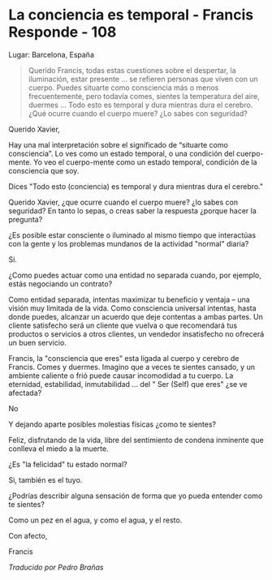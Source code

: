 # La conciencia es temporal - Francis Responde - 108

Lugar: Barcelona, España

>Querido Francis, todas estas cuestiones sobre el despertar, la iluminación, estar presente ... se refieren personas que viven con un cuerpo. Puedes situarte como consciencia más o menos frecuentemente, pero todavía comes, sientes la temperatura del aire, duermes ... Todo esto es temporal y dura mientras dura el cerebro. ¿Qué ocurre cuando el cuerpo muere? ¿Lo sabes con seguridad?

Querido Xavier,

Hay una mal interpretación sobre el significado de “situarte como consciencia”. Lo ves como un estado temporal, o una condición del cuerpo-mente. Yo veo el cuerpo-mente como un estado temporal, condición de la consciencia que soy.

Dices "Todo esto (conciencia) es temporal y dura mientras dura el cerebro."

Querido Xavier, ¿que ocurre cuando el cuerpo muere? ¿lo sabes con seguridad? En tanto lo sepas, o creas saber la respuesta ¿porque hacer la pregunta?

¿Es posible estar consciente o iluminado al mismo tiempo que interactúas con la gente y los problemas mundanos de la actividad "normal" diaria?

Si.

¿Como puedes actuar como una entidad no separada cuando, por ejemplo, estás negociando un contrato?

Como entidad separada, intentas maximizar tu beneficio y ventaja – una visión muy limitada de la vida. Como consciencia universal intentas, hasta donde puedes, alcanzar un acuerdo que deje contentas a ambas partes. Un cliente satisfecho será un cliente que vuelva o que recomendará tus productos o servicios a otros clientes, un vendedor insatisfecho no ofrecerá un buen servicio.

Francis, la "consciencia que eres" esta ligada al cuerpo y cerebro de Francis. Comes y duermes. Imagino que a veces te sientes cansado, y un ambiente caliente o frió puede causar incomodidad a tu cuerpo. La eternidad, estabilidad, inmutabilidad ... del " Ser (Self) que eres" ¿se ve afectada?

No

Y dejando aparte posibles molestias físicas ¿como te sientes?

Feliz, disfrutando de la vida, libre del sentimiento de condena inminente que conlleva el miedo a la muerte.

¿Es "la felicidad" tu estado normal?

Si, también es el tuyo.

¿Podrías describir alguna sensación de forma que yo pueda entender como te sientes?

Como un pez en el agua, y como el agua, y el resto.

Con afecto,

Francis

_Traducido por Pedro Brañas_

